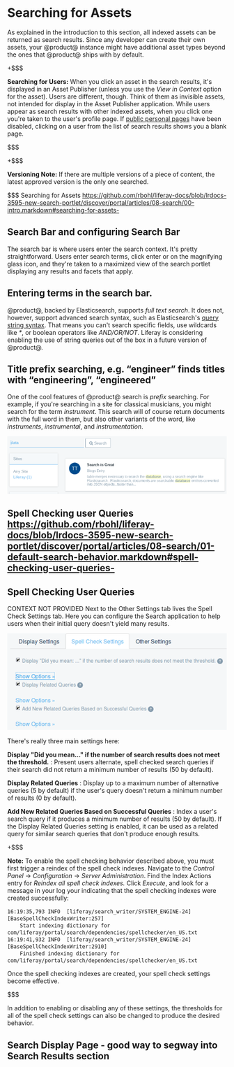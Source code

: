 # Searching for Assets

As explained in the introduction to this section, all indexed assets can be
returned as search results. Since any developer can create their own assets,
your @product@ instance might have additional asset types beyond the ones that
@product@ ships with by default. 

+$$$

**Searching for Users:** When you click an asset in the search results, it's displayed
in an Asset Publisher (unless you use the *View in Context* option for the
asset). Users are different, though. Think of them as invisible assets, not
intended for display in the Asset Publisher application. While users appear as
search results with other indexed assets, when you click one you're taken to the
user's profile page. If [public personal
pages](/discover/portal/-/knowledge_base/7-0/creating-sites#customizing-personal-sites)
have been disabled, clicking on a user from the list of search results shows you a
blank page.

$$$

+$$$

**Versioning Note:** If there are multiple versions of a piece of content, the
latest approved version is the only one searched.

$$$
Searching for Assets https://github.com/rbohl/liferay-docs/blob/lrdocs-3595-new-search-portlet/discover/portal/articles/08-search/00-intro.markdown#searching-for-assets-


## Search Bar and configuring Search Bar

The search bar is where users enter the search context. It's pretty
straightforward. Users enter search terms, click enter or on the magnifying
glass icon, and they're taken to a maximized view of the search portlet
displaying any results and facets that apply.


## Entering terms in the search bar. 

@product@, backed by Elasticsearch, supports *full text search*. It does not,
however, support advanced search syntax, such as Elasticsearch's [query string
syntax](https://www.elastic.co/guide/en/elasticsearch/reference/current/query-dsl-query-string-query.html#query-string-syntax).
That means you can't search specific fields, use wildcards like *\**, or boolean
operators like *AND/OR/NOT*. Liferay is considering enabling the use of string
queries out of the box in a future version of @product@.


## Title prefix searching, e.g. “engineer” finds titles with “engineering”, “engineered”

One of the cool features of @product@ search is *prefix* searching. For example,
if you're searching in a site for classical musicians, you might search for the
term *instrument*. This search will of course return documents with the full
word in them, but also other variants of the word, like *instruments*,
*instrumental*, and *instrumentation*.

![Figure x: Searching for *data* in @product@'s Search application also returns *database*.](../../images/search-prefix.png)

## Spell Checking user Queries https://github.com/rbohl/liferay-docs/blob/lrdocs-3595-new-search-portlet/discover/portal/articles/08-search/01-default-search-behavior.markdown#spell-checking-user-queries-

## Spell Checking User Queries [](id=spell-checking-user-queries)
CONTEXT NOT PROVIDED
Next to the Other Settings tab lives the Spell Check Settings tab. Here you can
configure the Search application to help users when their initial query doesn't
yield many results.

![Figure 2: Configure the spell check settings to allow for user input mistakes and help lead users to results.](../../images/search-spell-check-settings.png)

There's really three main settings here:

**Display "Did you mean..." if the number of search results does not meet the
threshold.**
: Present users alternate, spell checked search queries if their search did not
return a minimum number of results (50 by default).

**Display Related Queries**
: Display up to a maximum number of alternative queries (5 by default) if the
user's query doesn't return a minimum number of results (0 by default).

**Add New Related Queries Based on Successful Queries**
: Index a user's search query if it produces a minimum number of results (50 by
default). If the Display Related Queries setting is enabled, it can be used as a
related query for similar search queries that don't produce enough results.

+$$$

**Note:** To enable the spell checking behavior described above, you must first
trigger a reindex of the spell check indexes. Navigate to the *Control Panel*
&rarr; *Configuration* &rarr; *Server Administration*. Find the Index Actions
entry for *Reindex all spell check indexes.* Click *Execute*, and look for a
message in your log your indicating that the spell checking indexes were created
successfully:

    16:19:35,793 INFO  [liferay/search_writer/SYSTEM_ENGINE-24][BaseSpellCheckIndexWriter:257] 
        Start indexing dictionary for com/liferay/portal/search/dependencies/spellchecker/en_US.txt
    16:19:41,932 INFO  [liferay/search_writer/SYSTEM_ENGINE-24][BaseSpellCheckIndexWriter:2910] 
        Finished indexing dictionary for com/liferay/portal/search/dependencies/spellchecker/en_US.txt

Once the spell checking indexes are created, your spell check settings become
effective.

$$$

In addition to enabling or disabling any of these settings, the thresholds for
all of the spell check settings can also be changed to produce the desired
behavior.
<!--Any notes about performance or other warnings with these numbers? -->

<!--Search is a powerful component of @product@'s asset framework. Administrators
can customize the display options for content, and configure the spell check
settings to ensure users don't go away feeling frustrated after an unsuccessful
search query. Facets are Another important component of @product@'s search
functionality for the opposite situation, where users might be overwhelmed by
the number of search results, and unable to find the proverbial needle in the
haystack. To learn more, read the next article on how facets let users narrow
down search results to find just what they were looking for.
-->

## Search Display Page - good way to segway into Search Results section


